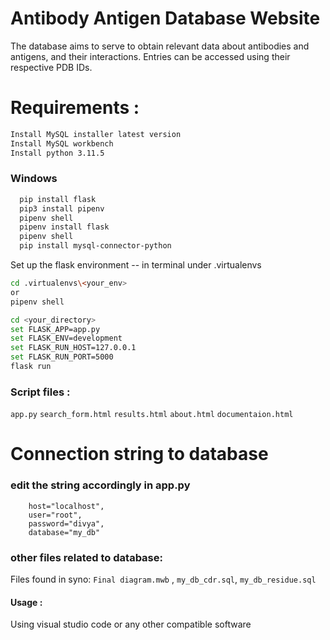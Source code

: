 # Antibody Antigen Database Website
The database aims to serve to obtain relevant data about antibodies and antigens, and their interactions.
Entries can be accessed using their respective PDB IDs.

# Requirements :
```bash
Install MySQL installer latest version
Install MySQL workbench
Install python 3.11.5
```
### Windows 
```bash
  pip install flask
  pip3 install pipenv
  pipenv shell
  pipenv install flask
  pipenv shell
  pip install mysql-connector-python 
```
Set up the flask environment -- in terminal under .virtualenvs
```bash
cd .virtualenvs\<your_env>
or
pipenv shell
```
```bash
cd <your_directory>
set FLASK_APP=app.py
set FLASK_ENV=development
set FLASK_RUN_HOST=127.0.0.1
set FLASK_RUN_PORT=5000
flask run
```

### Script files :
`app.py`
`search_form.html`
`results.html`
`about.html`
`documentaion.html`

# Connection string to database 
### edit the string accordingly in app.py 
        host="localhost",
        user="root",
        password="divya",
        database="my_db"
### other files related to database: 
Files found in syno: `Final diagram.mwb` , `my_db_cdr.sql`, `my_db_residue.sql`

#### Usage :
Using visual studio code or any other compatible software
